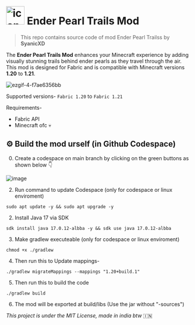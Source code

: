 # <img src="https://github.com/user-attachments/assets/159ed953-0cca-47d0-bbcf-697b0e3d32b7" alt="icon" width="50" height="50" /> Ender Pearl Trails Mod
> This repo contains source code of mod Ender Pearl Trailss by **SyanicXD**

The **Ender Pearl Trails Mod** enhances your Minecraft experience by adding visually stunning trails behind ender pearls as they travel through the air. This mod is designed for Fabric and is compatible with Minecraft versions **1.20** to **1.21**.

![ezgif-4-f7ae6356bb](https://github.com/user-attachments/assets/876a7e97-7b3f-49ee-ab05-463e8762e6ad)

Supported versions- `Fabric 1.20` to `Fabric 1.21`

Requirements-
- Fabric API
- Minecraft ofc 💀

## ⚙ Build the mod urself (in Github Codespace)
0. Create a codespace on main branch by clicking on the green buttons as shown below 👇

![image](https://github.com/user-attachments/assets/a2878c90-7aaf-4e53-9599-04d344190dbc)

2. Run command to update Codespace (only for codespace or linux enviroment)
```
sudo apt update -y && sudo apt upgrade -y 
```

2. Install Java 17 via SDK
```
sdk install java 17.0.12-albba -y && sdk use java 17.0.12-albba
```

3. Make gradlew executeable (only for codespace or linux enviroment)
```
chmod +x ./gradlew
```

4. Then run this to Update mappings-
```
./gradlew migrateMappings --mappings "1.20+build.1"
```

5. Then run this to build the code
```
./gradlew build
```

6. The mod will be exported at build/libs (Use the jar without "-sources")

_This project is under the MIT License, made in india btw_ 🇮🇳
